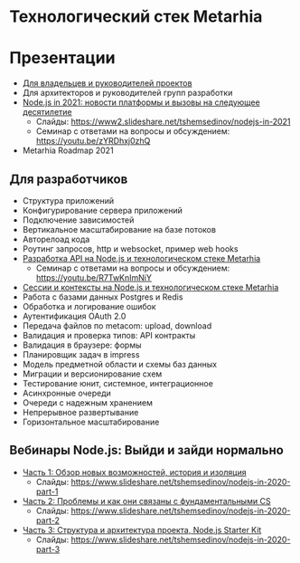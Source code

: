 # Технологический стек Metarhia

# Презентации

- [Для владельцев и руководителей проектов](https://youtu.be/dEqJj8M0ke0)
- Для архитекторов и руководителей групп разработки
- [Node.js in 2021: новости платформы и вызовы на следующее десятилетие](https://youtu.be/nnB7ADYso8s)
  - Слайды: https://www2.slideshare.net/tshemsedinov/nodejs-in-2021
  - Семинар с ответами на вопросы и обсуждением: https://youtu.be/zYRDhxj0zhQ
- Metarhia Roadmap 2021

## Для разработчиков

- Структура приложений
- Конфигурирование сервера приложений
- Подключение зависимостей
- Вертикальное масштабирование на базе потоков
- Авторелоад кода
- Роутинг запросов, http и websocket, пример web hooks
- [Разработка API на Node.js и технологическом стеке Metarhia](https://youtu.be/gppFXK1YzPA)
  - Семинар с ответами на вопросы и обсуждением: https://youtu.be/R7TwKnImNiY
- [Сессии и контексты на Node.js и технологическом стеке Metarhia](https://youtu.be/5u8imY9SJiQ)
- Работа с базами данных Postgres и Redis
- Обработка и логирование ошибок
- Аутентификация OAuth 2.0
- Передача файлов по metacom: upload, download
- Валидация и проверка типов: API контракты
- Валидация в браузере: формы
- Планировщик задач в impress
- Модель предметной области и схемы баз данных
- Миграции и версионирование схем
- Тестирование юнит, системное, интеграционное
- Асинхронные очереди
- Очереди с надежным хранением
- Непрерывное развертывание
- Горизонтальное масштабирование

## Вебинары Node.js: Выйди и зайди нормально

- [Часть 1: Обзор новых возможностей, история и изоляция](https://youtu.be/GJY2dyE6328?t=480)
  - Слайды: https://www.slideshare.net/tshemsedinov/nodejs-in-2020-part-1
- [Часть 2: Проблемы и как они связаны с фундаментальными CS](https://youtu.be/r1u-dGocm1c)
  - Слайды: https://www.slideshare.net/tshemsedinov/nodejs-in-2020-part-2
- [Часть 3: Структура и архитектура проекта, Node.js Starter Kit](https://youtu.be/ZXB5OTRld1w)
  - Слайды: https://www.slideshare.net/tshemsedinov/nodejs-in-2020-part-3
